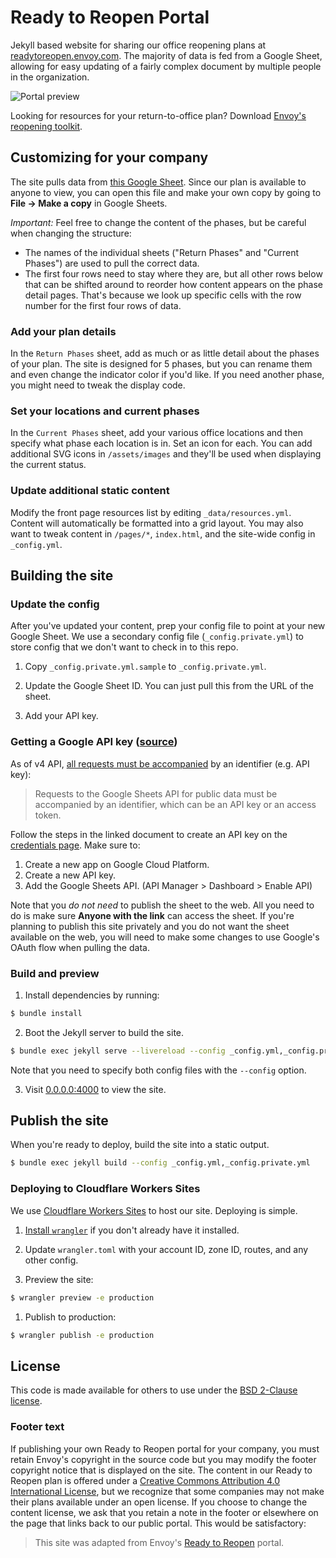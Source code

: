 # Ready to Reopen Portal
Jekyll based website for sharing our office reopening plans at [readytoreopen.envoy.com](https://readytoreopen.envoy.com). The majority of data is fed from a Google Sheet, allowing for easy updating of a fairly complex document by multiple people in the organization.

![Portal preview](https://d.pr/i/HD7OxE+)

Looking for resources for your return-to-office plan? Download [Envoy's reopening toolkit](https://envoy.com/content/ebook/ds02/dl/reopening-toolkit-for-workplaces/).

## Customizing for your company
The site pulls data from [this Google Sheet](https://docs.google.com/spreadsheets/d/1wQd772XHgXUodEa1hrsO-HLRIN-wWnZQepq0m-p64Nk/edit?usp=sharing). Since our plan is available to anyone to view, you can open this file and make your own copy by going to **File → Make a copy** in Google Sheets.

*Important:* Feel free to change the content of the phases, but be careful when changing the structure:
* The names of the individual sheets ("Return Phases" and "Current Phases") are used to pull the correct data.
* The first four rows need to stay where they are, but all other rows below that can be shifted around to reorder how content appears on the phase detail pages. That's because we look up specific cells with the row number for the first four rows of data.

### Add your plan details
In the `Return Phases` sheet, add as much or as little detail about the phases of your plan. The site is designed for 5 phases, but you can rename them and even change the indicator color if you'd like. If you need another phase, you might need to tweak the display code.

### Set your locations and current phases
In the `Current Phases` sheet, add your various office locations and then specify what phase each location is in. Set an icon for each. You can add additional SVG icons in `/assets/images` and they'll be used when displaying the current status.

### Update additional static content
Modify the front page resources list by editing `_data/resources.yml`. Content will automatically be formatted into a grid layout. You may also want to tweak content in `/pages/*`, `index.html`, and the site-wide config in `_config.yml`.

## Building the site

### Update the config

After you've updated your content, prep your config file to point at your new Google Sheet. We use a secondary config file (`_config.private.yml`) to store config that we don't want to check in to this repo.

1. Copy `_config.private.yml.sample` to `_config.private.yml`.

2. Update the Google Sheet ID. You can just pull this from the URL of the sheet.

3. Add your API key.

### Getting a Google API key ([source](https://stackoverflow.com/questions/30082277/accessing-a-new-style-public-google-sheet-as-json))

As of v4 API, [all requests must be accompanied](https://developers.google.com/sheets/api/guides/authorizing) by an identifier (e.g. API key):

> Requests to the Google Sheets API for public data must be accompanied by an identifier, which can be an API key or an access token.

Follow the steps in the linked document to create an API key on the [credentials page](https://console.developers.google.com/apis/credentials). Make sure to:

1. Create a new app on Google Cloud Platform.
1. Create a new API key.
1. Add the Google Sheets API. (API Manager > Dashboard > Enable API)

Note that you *do not need* to publish the sheet to the web. All you need to do is make sure **Anyone with the link** can access the sheet. If you're planning to publish this site privately and you do not want the sheet available on the web, you will need to make some changes to use Google's OAuth flow when pulling the data.

### Build and preview
1. Install dependencies by running:
```bash
$ bundle install
```

2. Boot the Jekyll server to build the site.
```bash
$ bundle exec jekyll serve --livereload --config _config.yml,_config.private.yml
```
Note that you need to specify both config files with the `--config` option.

3. Visit [0.0.0.0:4000](0.0.0.0:4000) to view the site.

## Publish the site
When you're ready to deploy, build the site into a static output.

```bash
$ bundle exec jekyll build --config _config.yml,_config.private.yml
```

### Deploying to Cloudflare Workers Sites
We use [Cloudflare Workers Sites](https://workers.cloudflare.com/sites) to host our site. Deploying is simple.

1. [Install `wrangler`](https://developers.cloudflare.com/workers/tooling/wrangler/install) if you don't already have it installed.

1. Update `wrangler.toml` with your account ID, zone ID, routes, and any other config.

1. Preview the site:
```bash
$ wrangler preview -e production
```

1. Publish to production:
```bash
$ wrangler publish -e production
```

## License
This code is made available for others to use under the [BSD 2-Clause license](LICENSE.md).

### Footer text
If publishing your own Ready to Reopen portal for your company, you must retain Envoy's copyright in the source code but you may modify the footer copyright notice that is displayed on the site. The content in our Ready to Reopen plan is offered under a [Creative Commons Attribution 4.0 International License](http://creativecommons.org/licenses/by/4.0/), but we recognize that some companies may not make their plans available under an open license. If you choose to change the content license, we ask that you retain a note in the footer or elsewhere on the page that links back to our public portal. This would be satisfactory:

> This site was adapted from Envoy's [Ready to Reopen](https://readytoreopen.envoy.com) portal.
